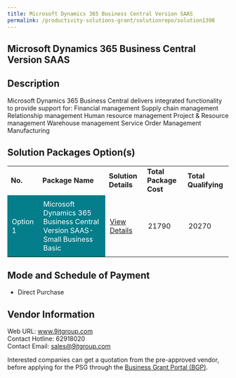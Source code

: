 ```yaml
---
title: Microsoft Dynamics 365 Business Central Version SAAS
permalink: /productivity-solutions-grant/solutionrepo/solution1398
---
```


## Microsoft Dynamics 365 Business Central Version SAAS

## Description

Microsoft Dynamics 365 Business Central delivers integrated functionality to provide support for: Financial management Supply chain management Relationship management Human resource management Project & Resource management Warehouse management Service Order Management Manufacturing

## Solution Packages Option(s)

<table>
<tr>
<td><b>No.</b></td>
<td><b>Package Name</b></td>
<td><b>Solution Details</b></td>
<td><b>Total Package Cost</b></td>
<td><b>Total Qualifying</b></td>
</tr>
<tr>
<td style='padding: 10px; background-color: #037E8A; color: #FFFFFF;'>Option 1</td>
<td style='padding: 10px; background-color: #037E8A; color: #FFFFFF;'>Microsoft Dynamics 365 Business Central Version SAAS-Small Business Basic</td>
<td style='padding: 10px;'><a href='https://www.gobusiness.gov.sg/images/psg/Desensitised_Illum_20200074_Annex_3_Part_3.pdf' target='_blank'>View Details</a></td>
<td style='padding: 10px;'>21790</td>
<td style='padding: 10px;'>20270</td>
</tr>
</table>

## Mode and Schedule of Payment

 - Direct Purchase

## Vendor Information

 Web URL: www.9itgroup.com <br>Contact Hotline: 62918020 <br>Contact Email: sales@9itgroup.com <br>

Interested companies can get a quotation from the pre-approved vendor, before applying for the PSG through the <a href='https://www.businessgrants.gov.sg/' target='_blank' rel='noopener'>Business Grant Portal (BGP)</a>.

<script src="/jquery/resize-tables.js"></script>
